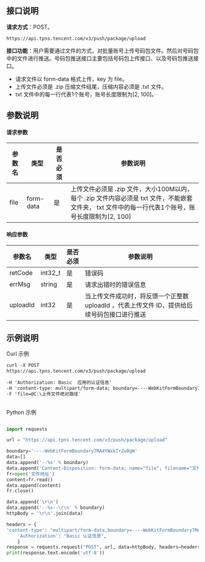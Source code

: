 ## 接口说明
**请求方式**：POST。
``` POST   
https://api.tpns.tencent.com/v3/push/package/upload
```
**接口功能**：用户需要通过文件的方式，对批量账号上传号码包文件。然后对号码包中的文件进行推送。号码包推送接口主要包括号码包上传接口、以及号码包推送接口。





>
- 请求文件以 form-data 格式上传，key 为 file。
- 上传文件必须是 .zip 压缩文件结尾，压缩内容必须是 .txt 文件。
- txt 文件中的每一行代表1个账号，账号长度限制为[2, 100]。

## 参数说明

#### 请求参数  

| 参数名  | 类型  | 是否必须  | 参数说明  |
| --- | --- | --- | --- |
| file  | form-data  | 是  | 上传文件必须是 .zip 文件，大小100M以内，每个 .zip 文件内容必须是 txt 文件，不能嵌套文件夹， txt 文件中的每一行代表1个账号，账号长度限制为[2, 100] |

#### 响应参数

| 参数名  | 类型  | 是否必须  | 参数说明  |
| --- | --- | --- | --- |
| retCode   | int32\_t   | 是   | 错误码   |
| errMsg   | string   | 是   | 请求出错时的错误信息   |
| uploadId    | int32   | 是   | 当上传文件成功时，将反馈一个正整数 uploadId ，代表上传文件 ID，提供给后续号码包接口进行推送   |


## 示例说明


Curl  示例
``` xml
curl -X POST 
https://api.tpns.tencent.com/v3/push/package/upload 
   
-H 'Authorization: Basic  应用的认证信息' 
-H 'content-type: multipart/form-data; boundary=----WebKitFormBoundary7MA4YWxkTrZu0gW' 
-F 'file=@C:\上传文件绝对路径'
  
```

Python  示例
``` python

import requests

url = "https://api.tpns.tencent.com/v3/push/package/upload"

boundary='----WebKitFormBoundary7MA4YWxkTrZu0gW'
data=[]
data.append('--%s' % boundary)
data.append('Content-Disposition: form-data; name="file"; filename="文件名"\r\n')
fr=open('文件地址')
content=fr.read()
data.append(content)
fr.close()

data.append('\r\n')
data.append('--%s--\r\n' % boundary)
httpBody = '\r\n'.join(data)

headers = {
'content-type': "multipart/form-data,boundary=----WebKitFormBoundary7MA4YWxkTrZu0gW",
    'Authorization': "Basic 认证信息",
    }
response = requests.request("POST", url, data=httpBody, headers=headers, verify=False)
print(response.text.encode('utf-8'))

```







